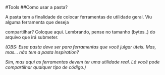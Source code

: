 #Tools
##Como usar a pasta?


A pasta tem a finalidade de colocar ferramentas de utilidade geral. Viu alguma ferramenta que deseja

compartilhar? Coloque aqui. Lembrando, pense no tamanho (bytes..) do arquivo que irá submeter.

*(OBS: Essa pasta deve ser para ferramentas que você julgar úteis. Mas, mas... não tem a pasta Inspiration?*

*Sim, mas aqui as ferramentas devem ter uma utilidade real. Lá você pode compartilhar qualquer tipo de código.)*